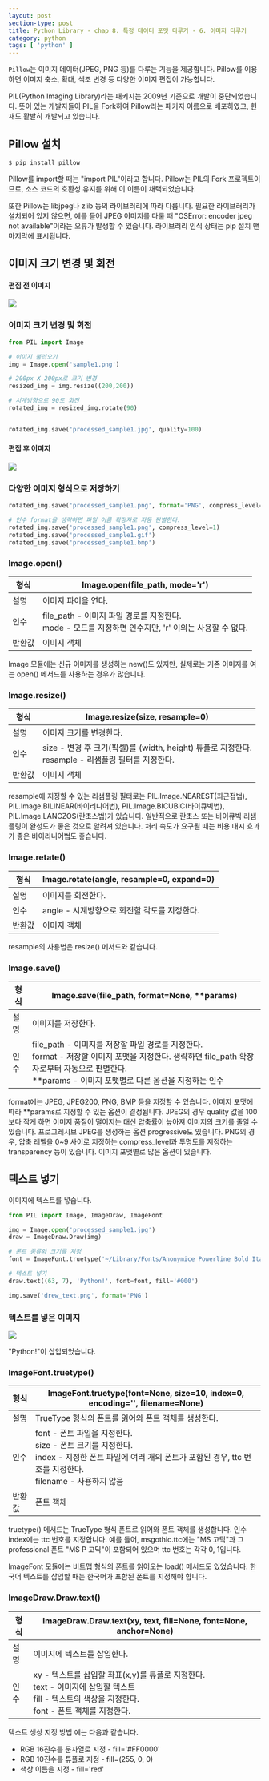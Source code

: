 ```yaml
---
layout: post
section-type: post
title: Python Library - chap 8. 특정 데이터 포맷 다루기 - 6. 이미지 다루기
category: python
tags: [ 'python' ]
---
```


`Pillow`는 이미지 데이터(JPEG, PNG 등)를 다루는 기능을 제공합니다. Pillow를 이용하면 이미지 축소, 확대, 색조 변경 등 다양한 이미지 편집이 가능합니다.  

PIL(Python Imaging Library)라는 패키지는 2009년 기준으로 개발이 중단되었습니다. 뜻이 있는 개발자들이 PIL을 Fork하여 Pillow라는 패키지 이름으로 배포하였고, 현재도 활발히 개발되고 있습니다.

## Pillow 설치

```
$ pip install pillow
```

Pillow를 import할 때는 "import PIL"이라고 합니다. Pillow는 PIL의 Fork 프로젝트이므로, 소스 코드의 호환성 유지를 위해 이 이름이 채택되었습니다.  

또한 Pillow는 libjpeg나 zlib 등의 라이브러리에 따라 다릅니다. 필요한 라이브러리가 설치되어 있지 않으면, 예를 들어 JPEG 이미지를 다룰 때 "OSError: encoder jpeg not available"이라는 오류가 발생할 수 있습니다. 라이브러리 인식 상태는 pip 설치 맨 마지막에 표시됩니다.

## 이미지 크기 변경 및 회전

#### 편집 전 이미지

![]({{site.url}}/img/post/python/library/8.6_1.png)

### 이미지 크기 변경 및 회전

```python
from PIL import Image

# 이미지 불러오기
img = Image.open('sample1.png')

# 200px X 200px로 크기 변경
resized_img = img.resize((200,200))

# 시계방향으로 90도 회전
rotated_img = resized_img.rotate(90)


rotated_img.save('processed_sample1.jpg', quality=100)
```

#### 편집 후 이미지

![]({{site.url}}/img/post/python/library/8.6_2.jpg)

### 다양한 이미지 형식으로 저장하기

```python
rotated_img.save('processed_sample1.png', format='PNG', compress_level=1)

# 인수 format을 생략하면 파일 이름 확장자로 자동 판별한다.
rotated_img.save('processed_sample1.png', compress_level=1)
rotated_img.save('processed_sample1.gif')
rotated_img.save('processed_sample1.bmp')
```

### Image.open()

형식 | Image.open(file_path, mode='r')
---|---
설명 | 이미지 파이을 연다.
인수 | file_path - 이미지 파일 경로를 지정한다. <br> mode - 모드를 지정하면 인수지만, 'r' 이외는 사용할 수 없다.
반환값 | 이미지 객체

Image 모듈에는 신규 이미지를 생성하는 new()도 있지만, 실제로는 기존 이미지를 여는 open() 메서드를 사용하는 경우가 많습니다.

### Image.resize()

형식 | Image.resize(size, resample=0)
---|---
설명 | 이미지 크기를 변경한다.
인수 | size - 변경 후 크기(픽셀)를 (width, height) 튜플로 지정한다. <br> resample - 리샘플링 필터를 지정한다.
반환값 | 이미지 객체

resample에 지정할 수 있는 리샘플링 필터로는 PIL.Image.NEAREST(최근접법), PIL.Image.BILINEAR(바이리니어법), PIL.Image.BICUBIC(바이큐빅법), PIL.Image.LANCZOS(란초스법)가 있습니다. 일반적으로 란초스 또는 바이큐빅 리샘플링이 완성도가 좋은 것으로 알려져 있습니다. 처리 속도가 요구될 때는 비용 대시 효과가 좋은 바이리니어법도 좋습니다.

### Image.retate()

형식 | Image.rotate(angle, resample=0, expand=0)
---|---
설명 | 이미지를 회전한다.
인수 | angle - 시계방향으로 회전할 각도를 지정한다.
반환값 | 이미지 객체

resample의 사용법은 resize() 메서드와 같습니다.

### Image.save()

형식 | Image.save(file_path, format=None, \**params)
---|---
설명 | 이미지를 저장한다.
인수 | file_path - 이미지를 저장할 파일 경로를 지정한다. <br> format - 저장할 이미지 포맷을 지정한다. 생략하면 file_path 확장자로부터 자동으로 판별한다. <br> \**params - 이미지 포맷별로 다른 옵션을 지정하는 인수

format에는 JPEG, JPEG200, PNG, BMP 등을 지정할 수 있습니다. 이미지 포맷에 따라 \**params로 지정할 수 있는 옵션이 결정됩니다. JPEG의 경우 quality 값을 100보다 작게 하면 이미지 품질이 떨어지는 대신 압축률이 높아져 이미지의 크기를 줄일 수 있습니다. 프로그레시브 JPEG를 생성하는 옵션 progressive도 있습니다. PNG의 경우, 압축 레벨을 0~9 사이로 지정하는 compress_level과 투명도를 지정하는 transparency 등이 있습니다. 이미지 포맷별로 많은 옵션이 있습니다.

## 텍스트 넣기
이미지에 텍스트를 넣습니다.

```python
from PIL import Image, ImageDraw, ImageFont

img = Image.open('processed_sample1.jpg')
draw = ImageDraw.Draw(img)

# 폰트 종류와 크기를 지정
font = ImageFont.truetype('~/Library/Fonts/Anonymice Powerline Bold Italic.ttf', 22)

# 텍스트 넣기
draw.text((63, 7), 'Python!', font=font, fill='#000')

img.save('drew_text.png', format='PNG')
```

### 텍스트를 넣은 이미지

![]({{site.url}}/img/post/python/library/8.6_3.png)

"Python!"이 삽입되었습니다.

### ImageFont.truetype()

형식 | ImageFont.truetype(font=None, size=10, index=0, encoding='', filename=None)
---|---
설명 | TrueType 형식의 폰트를 읽어와 폰트 객체를 생성한다.
인수 | font - 폰트 파일을 지정한다. <br> size - 폰트 크기를 지정한다. <br> index - 지정한 폰트 파일에 여러 개의 폰트가 포함된 경우, ttc 번호를 지정한다. <br> filename - 사용하지 않음
반환값 | 폰트 객체

truetype() 메서드는 TrueType 형식 폰트르 읽어와 폰트 객체를 생성합니다. 인수 index에는 ttc 번호를 지정합니다. 예를 들어, msgothic.ttc에는 "MS 고딕"과 그 professional 폰트 "MS P 고딕"이 포함되어 있으며 ttc 번호는 각각 0, 1입니다.  

ImageFont 모듈에는 비트맵 형식의 폰트를 읽어오는 load() 메서드도 있었습니다. 한국어 텍스트를 삽입할 때는 한국어가 포함된 폰트를 지정해야 합니다.

### ImageDraw.Draw.text()

형식 | ImageDraw.Draw.text(xy, text, fill=None, font=None, anchor=None)
---|---
설명 | 이미지에 텍스트를 삽입한다.
인수 | xy - 텍스트를 삽입할 좌표(x,y)를 튜플로 지정한다. <br> text - 이미지에 삽입할 텍스트 <br> fill - 텍스트의 색상을 지정한다. <br> font - 폰트 객체를 지정한다.

텍스트 생상 지정 방법 예는 다음과 같습니다.

- RGB 16진수를 문자열로 지정 - fill='#FF0000'
- RGB 10진수를 튜플로 지정 - fill=(255, 0, 0)
- 색상 이름을 지정 - fill='red'
